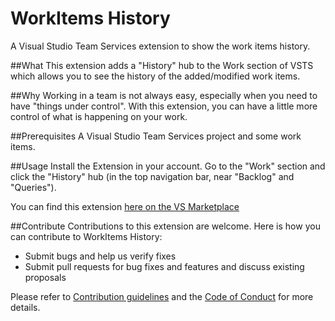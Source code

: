 # WorkItems History
A Visual Studio Team Services extension to show the work items history.

##What
This extension adds a "History" hub to the Work section of VSTS which allows you to see the history of the added/modified work items.

##Why
Working in a team is not always easy, especially when you need to have "things under control". With this extension, you can have a little more control of what is happening on your work.

##Prerequisites
A Visual Studio Team Services project and some work items.

##Usage
Install the Extension in your account. Go to the "Work" section and click the "History" hub (in the top navigation bar, near "Backlog" and "Queries").

You can find this extension [here on the VS Marketplace](https://marketplace.visualstudio.com/items?itemName=DB.WorkItemsHistory)

##Contribute
Contributions to this extension are welcome. Here is how you can contribute to WorkItems History:  

- Submit bugs and help us verify fixes  
- Submit pull requests for bug fixes and features and discuss existing proposals   

Please refer to [Contribution guidelines](.github/CONTRIBUTING.md) and the [Code of Conduct](.github/COC.md) for more details.
